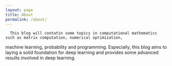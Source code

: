 ```yaml
---
layout: page
title: About
permalink: /about/
---
```

      This blog will contatin some topics in computational mathematics such as matrix computation, numerical optimization, 
  machine learning, probability and programming. Especially, this blog aims to laying a solid foundation for deep learning 
  and provides some advanced results involved in deep learning. 
